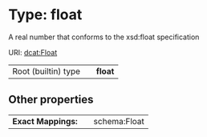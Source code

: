 
# Type: float

A real number that conforms to the xsd:float specification

URI: [dcat:Float](http://www.w3.org/ns/dcat#Float)

|  |  |  |
| --- | --- | --- |
| Root (builtin) type | | **float** |

## Other properties

|  |  |  |
| --- | --- | --- |
| **Exact Mappings:** | | schema:Float |
